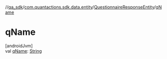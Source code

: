 //[qa_sdk](../../../index.md)/[com.quantactions.sdk.data.entity](../index.md)/[QuestionnaireResponseEntity](index.md)/[qName](q-name.md)

# qName

[androidJvm]\
val [qName](q-name.md): [String](https://kotlinlang.org/api/latest/jvm/stdlib/kotlin/-string/index.html)
